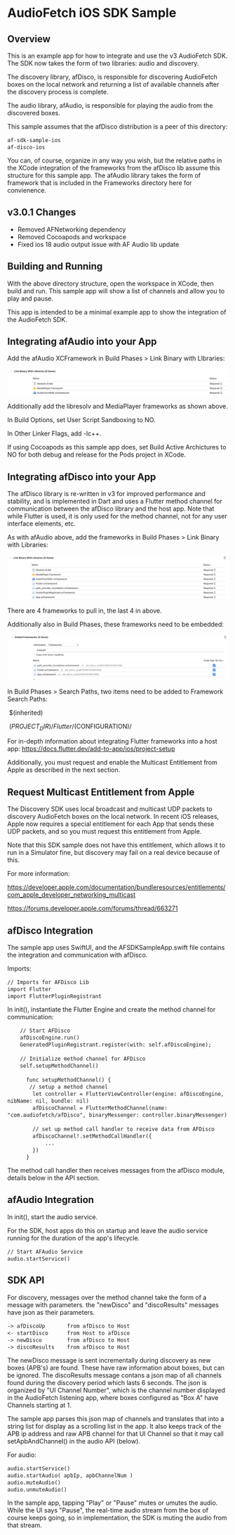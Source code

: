 # AudioFetch iOS SDK Sample

## Overview

This is an example app for how to integrate and use the v3 AudioFetch SDK. The SDK
now takes the form of two libraries: audio and discovery.

The discovery library, afDisco, is responsible for discovering AudioFetch boxes on the local network and returning a list of available channels after the discovery process is complete.

The audio library, afAudio, is responsible for playing the audio from the discovered boxes.

This sample assumes that the afDisco distribution is a peer of this directory:

    af-sdk-sample-ios
    af-disco-ios

You can, of course, organize in any way you wish, but the relative paths in the XCode integration of the frameworks from the afDisco lib assume this structure for this sample app. The afAudio library takes the form of framework that is included in the Frameworks directory here for convienence.

## v3.0.1 Changes

   - Removed AFNetworking dependency
   - Removed Cocoapods and workspace
   - Fixed ios 18 audio output issue with AF Audio lib update

## Building and Running

With the above directory structure, open the workspace in XCode, then build and run. This sample app will show a list of channels and allow you to play and pause.

This app is intended to be a minimal example app to show the integration of the AudioFetch SDK.


## Integrating afAudio into your App

Add the afAudio XCFramework in Build Phases > Link Binary with LIbraries:

![Screen Shot 2024-10-30 at 10.09.40 AM](./images/image1.png)

Additionally add the libresolv and MediaPlayer frameworks as shown above.

In Build Options, set User Script Sandboxing to NO.

In Other Linker Flags, add -lc++.

If using Cocoapods as this sample app does, set Build Active Archictures to NO for both debug and release for the Pods project in XCode.


## Integrating afDisco into your App

The afDisco library is re-written in v3 for improved performance and stability, and is implemented in Dart and uses a Flutter method channel for communication between the afDisco library and the host app. Note that while Flutter is used, it is only used for the method channel, not for any user interface elements, etc.

As with afAudio above, add the frameworks in Build Phases > Link Binary with Libraries:

![Screen Shot 2024-10-30 at 10.15.46 AM](./images/image2.png)

There are 4 frameworks to pull in, the last 4 in above. 

Additionally also in Build Phases, these frameworks need to be embedded:

![Screen Shot 2024-10-30 at 10.48.00 AM](./images/image3.png)

In Build Phases > Search Paths, two items need to be added to Framework Search Paths:

​    $(inherited)

​    $(PROJECT_DIR)/Flutter/$(CONFIGURATION)/

For in-depth information about integrating Flutter frameworks into a host app: https://docs.flutter.dev/add-to-app/ios/project-setup

Additionally, you must request and enable the Multicast Entitlement from Apple as described in the next section.


## Request Multicast Entitlement from Apple

The Discovery SDK uses local broadcast and multicast UDP packets to discovery AudioFetch boxes on the local network. In recent iOS releases, Apple now requires a special entitlement for each App that sends these UDP packets, and so you must request this entitlement from Apple.

Note that this SDK sample does not have this entitlement, which allows it to run in a Simulator fine, but discovery may fail on a real device because of this.

For more information:

https://developer.apple.com/documentation/bundleresources/entitlements/com_apple_developer_networking_multicast

https://forums.developer.apple.com/forums/thread/663271


## afDisco Integration

The sample app uses SwiftUI, and the AFSDKSampleApp.swift file contains the integration and communication with afDisco.

Imports:

    // Imports for AFDisco Lib
    import Flutter
    import FlutterPluginRegistrant
    

In init(), instantiate the Flutter Engine and create the method channel for communication:

        // Start AFDisco
        afDiscoEngine.run()
        GeneratedPluginRegistrant.register(with: self.afDiscoEngine);
        
        // Initialize method channel for AFDisco
        self.setupMethodChannel()
        
          func setupMethodChannel() {
           // setup a method channel
            let controller = FlutterViewController(engine: afDiscoEngine, nibName: nil, bundle: nil)
            afDiscoChannel = FlutterMethodChannel(name: "com.audiofetch/afDisco", binaryMessenger: controller.binaryMessenger)
        
            // set up method call handler to receive data from AFDisco
            afDiscoChannel!.setMethodCallHandler({
            	...
            })
          }
    

The method call handler then receives messages from the afDisco module, details below in the API section.


## afAudio Integration

In init(), start the audio service.

For the SDK, host apps do this on startup and leave the audio service running for the duration of the app's lifecycle.

    // Start AFAudio Service
    audio.startService()


## SDK API

For discovery, messages over the method channel take the form of a message with parameters. the "newDisco" and "discoResults" messages have json as their parameters.

    -> afDiscoUp       from afDisco to Host
    <- startDisco      from Host to afDisco
    -> newDisco        from afDisco to Host
    -> discoResults    from afDisco to Host

The newDisco message is sent incrementally during discovery as new boxes (APB's) are found. These have raw information about boxes, but can be ignored. The discoResults message contans a json map of all channels found during the discovery period which lasts 6 seconds. The json is organized by "UI Channel Number", which is the channel number displayed in the AudioFetch listening app, where boxes configured as "Box A" have Channels starting at 1.

The sample app parses this json map of channels and translates that into a string list for display as a scrolling list in the app. It also keeps track of the APB ip address and raw APB channel for that UI Channel so that it may call setApbAndChannel() in the audio API (below).

For audio:

    audio.startService()
    audio.startAudio( apbIp, apbChannelNum )
    audio.muteAudio()
    audio.unmuteAudio()

In the sample app, tapping "Play" or "Pause" mutes or umutes the audio. While the UI says "Pause", the real-time audio stream from the box of course keeps going, so in implementation, the SDK is muting the audio from that stream.





